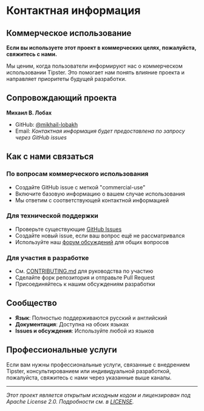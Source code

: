 # Контактная информация

## Коммерческое использование

**Если вы используете этот проект в коммерческих целях, пожалуйста, свяжитесь с нами.**

Мы ценим, когда пользователи информируют нас о коммерческом использовании Tipster. Это помогает нам понять влияние проекта и направляет приоритеты будущей разработки.

## Сопровождающий проекта

**Михаил В. Лобах**
- GitHub: [@mikhail-lobakh](https://github.com/LMikhail)
- Email: *Контактная информация будет предоставлена по запросу через GitHub issues*

## Как с нами связаться

### По вопросам коммерческого использования
- Создайте GitHub issue с меткой "commercial-use"
- Включите базовую информацию о вашем случае использования
- Мы ответим с соответствующей контактной информацией

### Для технической поддержки
- Проверьте существующие [GitHub Issues](../../issues)
- Создайте новый issue, если ваш вопрос ещё не рассматривался
- Используйте наш [форум обсуждений](../../discussions) для общих вопросов

### Для участия в разработке
- См. [CONTRIBUTING.md](CONTRIBUTING.md) для руководства по участию
- Сделайте форк репозитория и отправьте Pull Request
- Присоединяйтесь к нашим обсуждениям разработки

## Сообщество

- **Язык**: Полностью поддерживаются русский и английский
- **Документация**: Доступна на обоих языках
- **Issues и обсуждения**: Используйте любой из языков

## Профессиональные услуги

Если вам нужны профессиональные услуги, связанные с внедрением Tipster, консультированием или индивидуальной разработкой, пожалуйста, свяжитесь с нами через указанные выше каналы.

---

*Этот проект является открытым исходным кодом и лицензирован под Apache License 2.0. Подробности см. в [LICENSE](../LICENSE).* 
